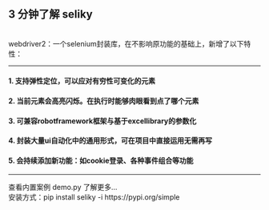 ## 3 分钟了解 seliky

<br>
webdriver2：一个selenium封装库，在不影响原功能的基础上，新增了以下特性：
<hr>

#### 1. 支持弹性定位，可以应对有穷性可变化的元素

#### 2. 当前元素会高亮闪烁。在执行时能够肉眼看到点了哪个元素

#### 3. 可兼容robotframework框架与基于excellibrary的参数化

#### 4. 封装大量ui自动化中的通用形式，可在项目中直接运用无需再写

#### 5. 会持续添加新功能：如cookie登录、各种事件组合等功能

<hr>
查看内置案例 demo.py 了解更多...<br>
安装方式：pip install seliky -i https://pypi.org/simple